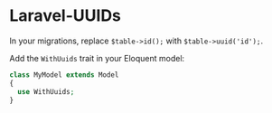 # Laravel-UUIDs

In your migrations, replace `$table->id();` with `$table->uuid('id');`.

Add the `WithUuids` trait in your Eloquent model:

```php
class MyModel extends Model
{
  use WithUuids;
}
```
